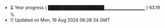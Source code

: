 - ⏳ Year progress { ██████████████████▁▁▁▁▁▁▁▁▁▁▁▁ } 63.19 %
- ⏰ Updated on Mon, 19 Aug 2024 06:28:34 GMT

